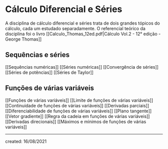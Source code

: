 # Cálculo Diferencial e Séries
A disciplina de cálculo diferencial e séries trata de dois grandes tópicos do cálculo, cada um estudado separadamente. O referencial teórico da disciplina foi o livro [[Calculo_Thomas_12ed.pdf|Cálculo Vol.2 - 12° edição - George Thomas]]

## Sequências e séries
[[Sequências numéricas]]
[[Séries numéricas]]
[[Convergência de séries]]
[[Séries de potências]]
[[Séries de Taylor]]

## Funções de várias variáveis
[[Funções de várias variáveis]]
[[Limite de funções de várias variáveis]]
[[Continuidade de funções de várias variáveis]]
[[Derivadas parciais]]
[[Diferenciabilidade de funções de várias variáveis]]
[[Plano tangente]]
[[Vetor gradiente]]
[[Regra da cadeia em funções de várias variáveis]]
[[Derivadas direcionais]]
[[Máximos e mínimos de funções de várias variáveis]]

---

created: 16/08/2021
